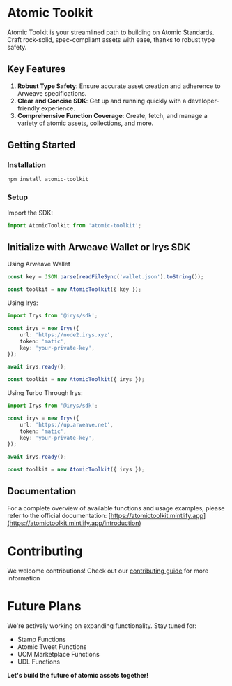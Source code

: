 # Atomic Toolkit

Atomic Toolkit is your streamlined path to building on Atomic Standards. Craft rock-solid, spec-compliant assets with ease, thanks to robust type safety.

## Key Features

1. **Robust Type Safety**: Ensure accurate asset creation and adherence to Arweave specifications.
2. **Clear and Concise SDK**: Get up and running quickly with a developer-friendly experience.
3. **Comprehensive Function Coverage**: Create, fetch, and manage a variety of atomic assets, collections, and more.

## Getting Started

### Installation

```bash
npm install atomic-toolkit
```

### Setup

Import the SDK:

```ts
import AtomicToolkit from 'atomic-toolkit';
```

## Initialize with Arweave Wallet or Irys SDK

Using Arweave Wallet

```ts
const key = JSON.parse(readFileSync('wallet.json').toString());

const toolkit = new AtomicToolkit({ key });
```

Using Irys:

```ts
import Irys from '@irys/sdk';

const irys = new Irys({
    url: 'https://node2.irys.xyz',
    token: 'matic',
    key: 'your-private-key',
});

await irys.ready();

const toolkit = new AtomicToolkit({ irys });
```

Using Turbo Through Irys:

```ts
import Irys from '@irys/sdk';

const irys = new Irys({
    url: 'https://up.arweave.net',
    token: 'matic',
    key: 'your-private-key',
});

await irys.ready();

const toolkit = new AtomicToolkit({ irys });
```


## Documentation

For a complete overview of available functions and usage examples, please refer to the official documentation: [https://atomictoolkit.mintlify.app](https://atomictoolkit.mintlify.app/introduction)

# Contributing

We welcome contributions! Check out our [contributing guide](./contributing.md) for more information

# Future Plans

We're actively working on expanding functionality. Stay tuned for:

-   Stamp Functions
-   Atomic Tweet Functions
-   UCM Marketplace Functions
-   UDL Functions

**Let's build the future of atomic assets together!**
